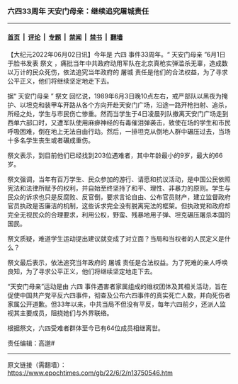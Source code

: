 ### 六四33周年 天安门母亲：继续追究屠城责任

---

#### [首页](../../../..?n13750546) &nbsp;|&nbsp; [评论](../../../../../epoch-comment?n13750546) &nbsp;|&nbsp; [专题](../../../../../epoch-special?n13750546) &nbsp;|&nbsp; [禁闻](../../../../../epoch-news?n13750546) &nbsp;|&nbsp; [禁书](../../../../../books?n13750546) &nbsp;|&nbsp; [翻墙](https://github.com/gfw-breaker/nogfw/blob/master/README.md?n13750546)


<div class="post_content" id="artbody" itemprop="articleBody">
 <!-- article content begin -->
 <p>
  【大纪元2022年06月02日讯】今年是
  <ok href="https://www.epochtimes.com/gb/tag/%E5%85%AD%E5%9B%9B.html">
   六四
  </ok>
  事件33周年。“
  <ok href="https://www.epochtimes.com/gb/tag/%E5%A4%A9%E5%AE%89%E9%97%A8%E6%AF%8D%E4%BA%B2.html">
   天安门母亲
  </ok>
  ”6月1日于脸书发表
  <ok href="https://www.epochtimes.com/gb/tag/%E7%A5%AD%E6%96%87.html">
   祭文
  </ok>
  ，痛批当年中共政府动用军队在北京真枪实弹滥杀无辜，造成数以万计的民众死伤，依法追究当年政府的
  <ok href="https://www.epochtimes.com/gb/tag/%E5%B1%A0%E5%9F%8E.html">
   屠城
  </ok>
  责任是他们的合法权益，为了寻求公平正义，他们将继续坚定地走下去。
 </p>
 <p>
  据“
  <ok href="https://www.epochtimes.com/gb/tag/%E5%A4%A9%E5%AE%89%E9%97%A8%E6%AF%8D%E4%BA%B2.html">
   天安门母亲
  </ok>
  ”
  <ok href="https://www.epochtimes.com/gb/tag/%E7%A5%AD%E6%96%87.html">
   祭文
  </ok>
  回忆说，1989年6月3日晚10点左右，戒严部队以黑夜为掩护、以坦克和装甲车开路从各个方向开赴天安门广场，沿途一路开枪扫射、追杀，所经之处，学生与市民伤亡惨重。然而当学生于4日凌晨列队撤离天安门广场走到西单六部口时，又遭军队使用麻痹神经的有毒催泪弹袭击，致使在场的学生和市民呼吸困难，倒在地上无法自由行动。然后，一排坦克从倒地人群中碾压过去，当场十多名学生丧生或者碾成重伤。
 </p>
 <p>
  祭文表示，到目前他们已经找到203位遇难者，其中年龄最小的9岁，最大的66岁。
 </p>
 <p>
  祭文强调，当年有百万学生、民众参加的游行、请愿和抗议活动，是中国公民依照宪法和法律所赋予的权利，并自始至终坚持了和平、理性、非暴力的原则。学生与民众的诉求也只是反腐败、反官倒，要求言论自由、公布官员财产，建立监督政府官员执政是否廉洁的机制，这些诉求完全没有脱离宪法的框架。但执政党和政府却完全无视民众的合理要求，利用公权，野蛮、残暴地用子弹、坦克碾压屠杀本国的国民。
 </p>
 <p>
  祭文质疑，难道学生运动提出建议就变成了对立面？当局和当权者的人民定义是什么？
 </p>
 <p>
  祭文最后表示，依法追究当年政府的
  <ok href="https://www.epochtimes.com/gb/tag/%E5%B1%A0%E5%9F%8E.html">
   屠城
  </ok>
  责任是合法权益。为了死难的亲人呼唤良知，为了寻求公平正义，他们将继续坚定地走下去。
 </p>
 <p>
  “天安门母亲”运动是由
  <ok href="https://www.epochtimes.com/gb/tag/%E5%85%AD%E5%9B%9B.html">
   六四
  </ok>
  事件遇害者家属组成的维权团体及其相关活动，旨在促使中国共产党平反六四事件，彻查及公布六四事件的真实死亡人数，并向死伤者家属公开道歉。但33年以来，中共当局不但没有平反，每年六四前夕，还派人监视其主要成员，阻挠她们与外界联络。
 </p>
 <p>
  根据祭文，六四受难者群体至今已有64位成员相继离世。
 </p>
 <p>
  责任编辑：高邈#
 </p>
 <!-- article content end -->
 <div id="below_article_ad">
 </div>
</div>


---

原文链接（需翻墙）：https://www.epochtimes.com/gb/22/6/2/n13750546.htm